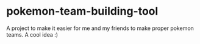 # pokemon-team-building-tool
A project to make it easier for me and my friends to make proper pokemon teams. A cool idea :)
